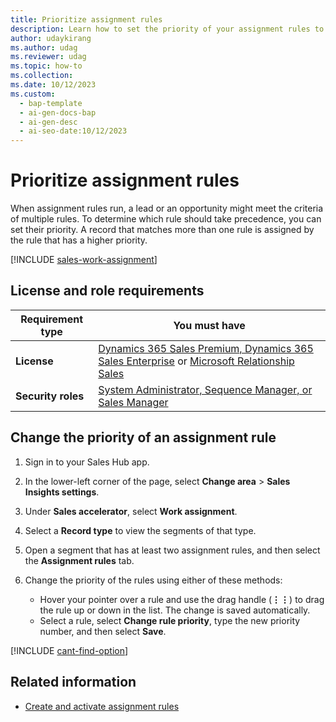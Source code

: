 ```yaml
---
title: Prioritize assignment rules
description: Learn how to set the priority of your assignment rules to control which one applies if a record matches more than one.
author: udaykirang
ms.author: udag
ms.reviewer: udag
ms.topic: how-to
ms.collection:
ms.date: 10/12/2023
ms.custom:
  - bap-template
  - ai-gen-docs-bap
  - ai-gen-desc
  - ai-seo-date:10/12/2023
---
```


# Prioritize assignment rules

When assignment rules run, a lead or an opportunity might meet the criteria of multiple rules. To determine which rule should take precedence, you can set their priority. A record that matches more than one rule is assigned by the rule that has a higher priority.

[!INCLUDE [sales-work-assignment](../includes/sales-work-assignment.md)]

## License and role requirements

| Requirement type | You must have |
|-----------------------|---------|
| **License** | [Dynamics 365 Sales Premium, Dynamics 365 Sales Enterprise](https://dynamics.microsoft.com/sales/pricing/) or [Microsoft Relationship Sales](https://dynamics.microsoft.com/en-in/sales/relationship-sales/) |
| **Security roles** | [System Administrator, Sequence Manager, or Sales Manager](security-roles-for-sales.md) |

## Change the priority of an assignment rule

1. Sign in to your Sales Hub app.

1. In the lower-left corner of the page, select **Change area** > **Sales Insights settings**.

1. Under **Sales accelerator**, select **Work assignment**.

1. Select a **Record type** to view the segments of that type.

1. Open a segment that has at least two assignment rules, and then select the **Assignment rules** tab.

1. Change the priority of the rules using either of these methods:

    - Hover your pointer over a rule and use the drag handle (**&vellip;&vellip;**) to drag the rule up or down in the list. The change is saved automatically.
    - Select a rule, select **Change rule priority**, type the new priority number, and then select **Save**.

[!INCLUDE [cant-find-option](../includes/cant-find-option.md)]

## Related information

- [Create and activate assignment rules](wa-create-and-activate-assignment-rule.md)
